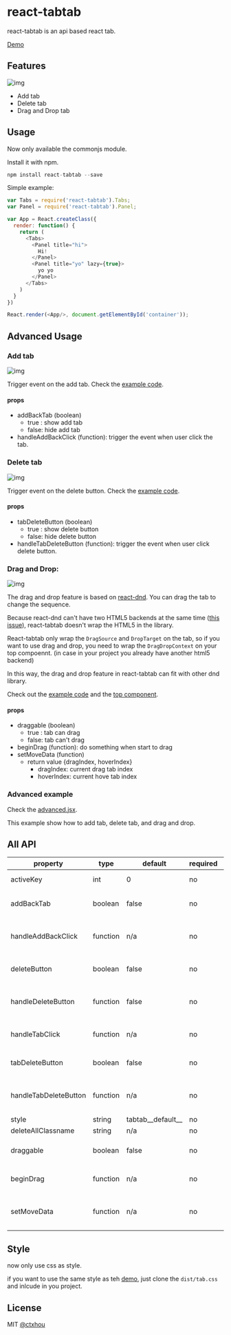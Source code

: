 # react-tabtab

react-tabtab is an api based react tab.

[Demo](http://ctxhou.github.io/react-tabtab/)

## Features

![img](http://i.imgur.com/r5ssaiM.png)

* Add tab
* Delete tab
* Drag and Drop tab

## Usage

Now only available the commonjs module.

Install it with npm.

```js
npm install react-tabtab --save
```

Simple example:

```js
var Tabs = require('react-tabtab').Tabs;
var Panel = require('react-tabtab').Panel;

var App = React.createClass({
  render: function() {
    return (
      <Tabs>
        <Panel title="hi">
          Hi!
        </Panel>
        <Panel title="yo" lazy={true}>
          yo yo
        </Panel>
      </Tabs>
    )
  }
})

React.render(<App/>, document.getElementById('container'));
```

## Advanced Usage

### Add tab

![img](http://i.imgur.com/55GxKoR.png)

Trigger event on the add tab. Check the [example code](/ctxhou/react-tabtab/blob/master/example/addTab.jsx).

#### props

* addBackTab (boolean)
  - true : show add tab
  - false: hide add tab
* handleAddBackClick (function): trigger the event when user click the tab.

### Delete tab

![img](http://i.imgur.com/znf3CJA.png)

Trigger event on the delete button. Check the [example code](/ctxhou/react-tabtab/blob/master/example/deleteTab.jsx).

#### props

* tabDeleteButton (boolean)
    - true : show delete button
    - false: hide delete button
* handleTabDeleteButton (function): trigger the event when user click delete button.

### Drag and Drop:

![img](http://i.imgur.com/crMwvdr.gif)

The drag and drop feature is based on [react-dnd](https://github.com/gaearon/react-dnd). You can drag the tab to change the sequence.

Because react-dnd can't have two HTML5 backends at the same time ([this issue](https://github.com/gaearon/react-dnd/issues/186)), react-tabtab doesn't wrap the HTML5 in the library.

React-tabtab only wrap the `DragSource` and `DropTarget` on the tab, so if you want to use drag and drop, you need to wrap the `DragDropContext` on your top compoennt. (in case in your project you already have another html5 backend)

In this way, the drag and drop feature in react-tabtab can fit with other dnd library.

Check out the [example code](/ctxhou/react-tabtab/blob/master/example/dragAndDrop.js) and the [top component](/ctxhou/react-tabtab/blob/master/test/test.js).

#### props
* draggable (boolean)
  - true : tab can drag
  - false: tab can't drag
* beginDrag (function): do something when start to drag
* setMoveData (function)
  - return value {dragIndex, hoverIndex}
      - dragIndex: current drag tab index
      - hoverIndex: current hove tab index


### Advanced example

Check the [advanced.jsx](/ctxhou/react-tabtab/blob/master/example/advanced.jsx). 

This example show how to add tab, delete tab, and drag and drop.

## All API

| property              | type     | default           | required | description                                            |
|-----------------------|----------|-------------------|----------|--------------------------------------------------------|
| activeKey             | int      | 0                 | no       | set the active key of the tab                          |
| addBackTab            | boolean  | false             | no       | whether show a add tab at the end                      |
| handleAddBackClick    | function | n/a               | no       | callback function when user click the add tab          |
| deleteButton          | boolean  | false             | no       | whether show a delete button at each panel             |
| handleDeleteButton    | function | false             | no       | callback function when user click the delete button    |
| handleTabClick        | function | n/a               | no       | return the key which user clicks                       |
| tabDeleteButton       | boolean  | false             | no       | whether each tab show delete button                    |
| handleTabDeleteButton | function | n/a               | no       | callback function when click tabDeleteButton           |
| style                 | string   | tabtab__default__ | no       | the class prefix                                       |
| deleteAllClassname    | string   | n/a               | no       |                                                        |
| draggable             | boolean  | false             | no       | whether tab can drag and drop                          |
| beginDrag             | function | n/a               | no       | callback function when start drag                      |
| setMoveData           | function | n/a               | no       | callback function to get current index and hover index |

## Style

now only use css as style.

if you want to use the same style as teh [demo](http://ctxhou.github.io/react-tabtab/), just clone the `dist/tab.css` and inlcude in you project.

## License

MIT [@ctxhou](github.com/ctxhou)
